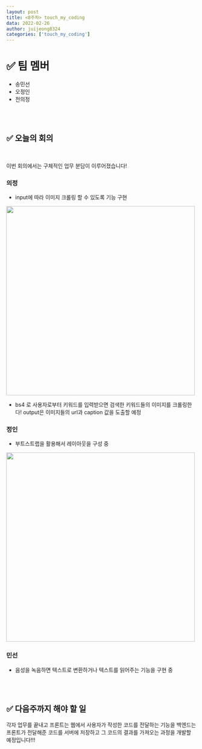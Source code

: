 ```yaml
---
layout: post
title: <8주차> touch_my_coding
data: 2022-02-26
author: juijeong8324
categories: ['touch_my_coding']
---
```

# ✅ 팀 멤버        
- 송민선
- 오정인
- 전의정 

<br>
<br>


## ✅ 오늘의 회의  

<br>

이번 회의에서는 구체적인 업무 분담이 이루어졌습니다!  <br>

### 의정 

- input에 따라 이미지 크롤링 할 수 있도록 기능 구현         
<img src="https://user-images.githubusercontent.com/63052097/158781171-bb9f30fe-5102-47ea-93d7-171e2a7cb1b1.png" width=500 >

- bs4 로 사용자로부터 키워드를 입력받으면 검색한 키워드들의 이미지를 크롤링한다! output은 이미지들의 url과 caption 값을 도출할 예정         

      
### 정인
- 부트스트랩을 활용해서 레이아웃을 구성 중          
<img src="https://user-images.githubusercontent.com/63052097/158781430-2ed22ff8-5976-4273-8cff-9e2d25c1c079.png" width=500>

### 민선
- 음성을 녹음하면 텍스트로 변환하거나 텍스트를 읽어주는 기능을 구현 중


<br>
<br>

## ✅ 다음주까지 해야 할 일
각자 업무를 끝내고 프론트는 웹에서 사용자가 작성한 코드를 전달하는 기능을 백엔드는 프론트가 전달해준 코드를 서버에 저장하고 그 코드의 결과를 가져오는 과정을 개발할 예정입니다!!!


<br>
<br>
